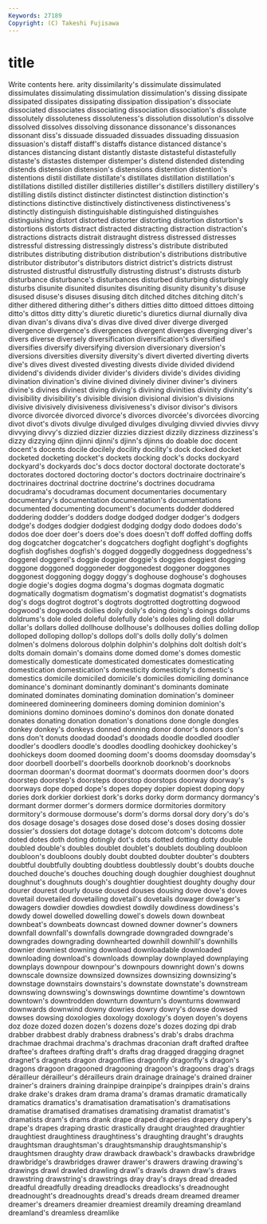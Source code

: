 ```yaml
---
Keywords: 27189 
Copyright: (C) Takeshi Fujisawa
---
```


# title

Write contents here.
arity dissimilarity's dissimulate dissimulated dissimulates dissimulating dissimulation
dissimulation's dissing dissipate dissipated dissipates dissipating dissipation dissipation's dissociate dissociated
dissociates dissociating dissociation dissociation's dissolute dissolutely dissoluteness dissoluteness's dissolution dissolution's
dissolve dissolved dissolves dissolving dissonance dissonance's dissonances dissonant diss's dissuade
dissuaded dissuades dissuading dissuasion dissuasion's distaff distaff's distaffs distance distanced
distance's distances distancing distant distantly distaste distasteful distastefully distaste's distastes
distemper distemper's distend distended distending distends distension distension's distensions distention
distention's distentions distil distillate distillate's distillates distillation distillation's distillations distilled
distiller distilleries distiller's distillers distillery distillery's distilling distils distinct distincter
distinctest distinction distinction's distinctions distinctive distinctively distinctiveness distinctiveness's distinctly distinguish
distinguishable distinguished distinguishes distinguishing distort distorted distorter distorting distortion distortion's
distortions distorts distract distracted distracting distraction distraction's distractions distracts distrait
distraught distress distressed distresses distressful distressing distressingly distress's distribute distributed
distributes distributing distribution distribution's distributions distributive distributor distributor's distributors district
district's districts distrust distrusted distrustful distrustfully distrusting distrust's distrusts disturb
disturbance disturbance's disturbances disturbed disturbing disturbingly disturbs disunite disunited disunites
disuniting disunity disunity's disuse disused disuse's disuses disusing ditch ditched
ditches ditching ditch's dither dithered dithering dither's dithers ditties ditto
dittoed dittoes dittoing ditto's dittos ditty ditty's diuretic diuretic's diuretics
diurnal diurnally diva divan divan's divans diva's divas dive dived
diver diverge diverged divergence divergence's divergences divergent diverges diverging diver's
divers diverse diversely diversification diversification's diversified diversifies diversify diversifying diversion
diversionary diversion's diversions diversities diversity diversity's divert diverted diverting diverts
dive's dives divest divested divesting divests divide divided dividend dividend's
dividends divider divider's dividers divide's divides dividing divination divination's divine
divined divinely diviner diviner's diviners divine's divines divinest diving diving's
divining divinities divinity divinity's divisibility divisibility's divisible division divisional division's
divisions divisive divisively divisiveness divisiveness's divisor divisor's divisors divorce divorcée
divorced divorce's divorces divorcée's divorcées divorcing divot divot's divots divulge
divulged divulges divulging divvied divvies divvy divvying divvy's dizzied dizzier
dizzies dizziest dizzily dizziness dizziness's dizzy dizzying djinn djinni djinni's
djinn's djinns do doable doc docent docent's docents docile docilely
docility docility's dock docked docket docketed docketing docket's dockets docking
dock's docks dockyard dockyard's dockyards doc's docs doctor doctoral doctorate
doctorate's doctorates doctored doctoring doctor's doctors doctrinaire doctrinaire's doctrinaires doctrinal
doctrine doctrine's doctrines docudrama docudrama's docudramas document documentaries documentary documentary's
documentation documentation's documentations documented documenting document's documents dodder doddered doddering
dodder's dodders dodge dodged dodger dodger's dodgers dodge's dodges dodgier
dodgiest dodging dodgy dodo dodoes dodo's dodos doe doer doer's
doers doe's does doesn't doff doffed doffing doffs dog dogcatcher
dogcatcher's dogcatchers dogfight dogfight's dogfights dogfish dogfishes dogfish's dogged doggedly
doggedness doggedness's doggerel doggerel's doggie doggier doggie's doggies doggiest dogging
doggone doggoned doggoneder doggonedest doggoner doggones doggonest doggoning doggy doggy's
doghouse doghouse's doghouses dogie dogie's dogies dogma dogma's dogmas dogmata
dogmatic dogmatically dogmatism dogmatism's dogmatist dogmatist's dogmatists dog's dogs dogtrot
dogtrot's dogtrots dogtrotted dogtrotting dogwood dogwood's dogwoods doilies doily doily's
doing doing's doings doldrums doldrums's dole doled doleful dolefully dole's
doles doling doll dollar dollar's dollars dolled dollhouse dollhouse's dollhouses
dollies dolling dollop dolloped dolloping dollop's dollops doll's dolls dolly
dolly's dolmen dolmen's dolmens dolorous dolphin dolphin's dolphins dolt doltish
dolt's dolts domain domain's domains dome domed dome's domes domestic
domestically domesticate domesticated domesticates domesticating domestication domestication's domesticity domesticity's domestic's
domestics domicile domiciled domicile's domiciles domiciling dominance dominance's dominant dominantly
dominant's dominants dominate dominated dominates dominating domination domination's domineer domineered
domineering domineers doming dominion dominion's dominions domino dominoes domino's dominos
don donate donated donates donating donation donation's donations done dongle
dongles donkey donkey's donkeys donned donning donor donor's donors don's
dons don't donuts doodad doodad's doodads doodle doodled doodler doodler's
doodlers doodle's doodles doodling doohickey doohickey's doohickeys doom doomed dooming
doom's dooms doomsday doomsday's door doorbell doorbell's doorbells doorknob doorknob's
doorknobs doorman doorman's doormat doormat's doormats doormen door's doors doorstep
doorstep's doorsteps doorstop doorstops doorway doorway's doorways dope doped dope's
dopes dopey dopier dopiest doping dopy dories dork dorkier dorkiest
dork's dorks dorky dorm dormancy dormancy's dormant dormer dormer's dormers
dormice dormitories dormitory dormitory's dormouse dormouse's dorm's dorms dorsal dory
dory's do's dos dosage dosage's dosages dose dosed dose's doses
dosing dossier dossier's dossiers dot dotage dotage's dotcom dotcom's dotcoms
dote doted dotes doth doting dotingly dot's dots dotted dotting
dotty double doubled double's doubles doublet doublet's doublets doubling doubloon
doubloon's doubloons doubly doubt doubted doubter doubter's doubters doubtful doubtfully
doubting doubtless doubtlessly doubt's doubts douche douched douche's douches douching
dough doughier doughiest doughnut doughnut's doughnuts dough's doughtier doughtiest doughty
doughy dour dourer dourest dourly douse doused douses dousing dove
dove's doves dovetail dovetailed dovetailing dovetail's dovetails dowager dowager's dowagers
dowdier dowdies dowdiest dowdily dowdiness dowdiness's dowdy dowel dowelled dowelling
dowel's dowels down downbeat downbeat's downbeats downcast downed downer downer's
downers downfall downfall's downfalls downgrade downgraded downgrade's downgrades downgrading downhearted
downhill downhill's downhills downier downiest downing download downloadable downloaded downloading
download's downloads downplay downplayed downplaying downplays downpour downpour's downpours downright
down's downs downscale downsize downsized downsizes downsizing downsizing's downstage downstairs
downstairs's downstate downstate's downstream downswing downswing's downswings downtime downtime's downtown
downtown's downtrodden downturn downturn's downturns downward downwards downwind downy dowries
dowry dowry's dowse dowsed dowses dowsing doxologies doxology doxology's doyen
doyen's doyens doz doze dozed dozen dozen's dozens doze's dozes
dozing dpi drab drabber drabbest drably drabness drabness's drab's drabs
drachma drachmae drachmai drachma's drachmas draconian draft drafted draftee draftee's
draftees drafting draft's drafts drag dragged dragging dragnet dragnet's dragnets
dragon dragonflies dragonfly dragonfly's dragon's dragons dragoon dragooned dragooning dragoon's
dragoons drag's drags dérailleur dérailleur's dérailleurs drain drainage drainage's drained
drainer drainer's drainers draining drainpipe drainpipe's drainpipes drain's drains drake
drake's drakes dram drama drama's dramas dramatic dramatically dramatics dramatics's
dramatisation dramatisation's dramatisations dramatise dramatised dramatises dramatising dramatist dramatist's dramatists
dram's drams drank drape draped draperies drapery drapery's drape's drapes
draping drastic drastically draught draughted draughtier draughtiest draughtiness draughtiness's draughting
draught's draughts draughtsman draughtsman's draughtsmanship draughtsmanship's draughtsmen draughty draw drawback
drawback's drawbacks drawbridge drawbridge's drawbridges drawer drawer's drawers drawing drawing's
drawings drawl drawled drawling drawl's drawls drawn draw's draws drawstring
drawstring's drawstrings dray dray's drays dread dreaded dreadful dreadfully dreading
dreadlocks dreadlocks's dreadnought dreadnought's dreadnoughts dread's dreads dream dreamed dreamer
dreamer's dreamers dreamier dreamiest dreamily dreaming dreamland dreamland's dreamless dreamlike
